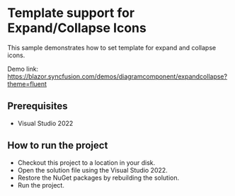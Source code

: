 # Template support for Expand/Collapse Icons

This sample demonstrates how to set template for expand and collapse icons.

Demo link:
https://blazor.syncfusion.com/demos/diagramcomponent/expandcollapse?theme=fluent

## Prerequisites

* Visual Studio 2022

## How to run the project

* Checkout this project to a location in your disk.
* Open the solution file using the Visual Studio 2022.
* Restore the NuGet packages by rebuilding the solution.
* Run the project.
